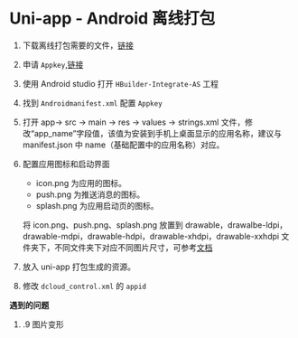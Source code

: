 # Uni-app - Android 离线打包

1. 下载离线打包需要的文件，[链接](https://nativesupport.dcloud.net.cn/AppDocs/download/android)

2. 申请 `Appkey`,[链接](https://nativesupport.dcloud.net.cn/AppDocs/usesdk/appkey)

3. 使用 Android studio 打开 `HBuilder-Integrate-AS` 工程

4. 找到 `Androidmanifest.xml` 配置 `Appkey`

5. 打开 app-> src -> main -> res -> values -> strings.xml 文件，修改“app_name”字段值，该值为安装到手机上桌面显示的应用名称，建议与 manifest.json 中 name（基础配置中的应用名称）对应。

6. 配置应用图标和启动界面

   - icon.png 为应用的图标。
   - push.png 为推送消息的图标。
   - splash.png 为应用启动页的图标。

   将 icon.png、push.png、splash.png 放置到 drawable，drawalbe-ldpi，drawable-mdpi，drawable-hdpi，drawable-xhdpi，drawable-xxhdpi 文件夹下，不同文件夹下对应不同图片尺寸，可参考[文档](https://blog.csdn.net/xuaho0907/article/details/72848520)

7. 放入 uni-app 打包生成的资源。

8. 修改 `dcloud_control.xml` 的 `appid`

**遇到的问题**

1. .9 图片变形